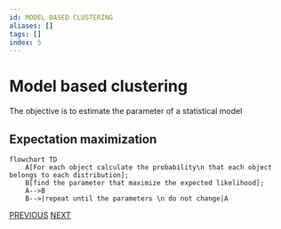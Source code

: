 ```yaml
---
id: MODEL BASED CLUSTERING
aliases: []
tags: []
index: 5
---
```


# Model based clustering

The objective is to estimate the parameter of a statistical model

## Expectation maximization

```mermaid
flowchart TD
	A[For each object calculate the probability\n that each object belongs to each distribution];
	B[find the parameter that maximize the expected likelihood];
	A-->B
	B-->|repeat until the parameters \n do not change|A

```



[PREVIOUS](HIERARCHICAL_CLUSTERING.md) [NEXT](datamining/DENSITY_BASED_CLUSTERING.md)
